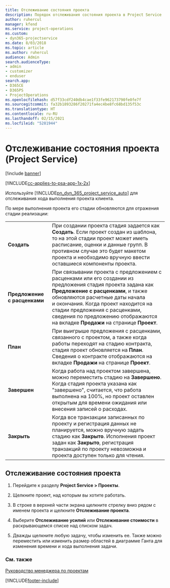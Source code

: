 ```yaml
---
title: Отслеживание состояния проекта
description: Порядок отслеживания состояния проекта в Project Service
author: ruhercul
manager: kfend
ms.service: project-operations
ms.custom:
- dyn365-projectservice
ms.date: 8/03/2018
ms.topic: article
ms.author: ruhercul
audience: Admin
search.audienceType:
- admin
- customizer
- enduser
search.app:
- D365CE
- D365PS
- ProjectOperations
ms.openlocfilehash: d57f33cdf240db4cae1f33fe962173790fe0fe7f
ms.sourcegitcommit: fa32b1893286f20271fa4ec4be8fc68bd135f53c
ms.translationtype: HT
ms.contentlocale: ru-RU
ms.lasthandoff: 02/15/2021
ms.locfileid: "5281944"
---
```

# <a name="track-a-projects-status-project-service"></a>Отслеживание состояния проекта (Project Service)

[!include [banner](../includes/psa-now-project-operations.md)]

[!INCLUDE[cc-applies-to-psa-app-1x-2x](../includes/cc-applies-to-psa-app-1x-2x.md)]

Используйте [!INCLUDE[pn_dyn_365_project_service_auto](../includes/pn-dyn-365-project-service-auto.md)] для отслеживания хода выполнения проекта клиента.  

По мере выполнения проекта его стадии обновляются для отражения стадии реализации:  


|              |                                                                                                                                                                                                                                                                                                  |
|--------------|--------------------------------------------------------------------------------------------------------------------------------------------------------------------------------------------------------------------------------------------------------------------------------------------------|
|   **Создать**    | При создании проекта стадия задается как **Создать**. Если проект создан из шаблона, то на этой стадии проект может иметь расписание, оценки и данные групп. В противном случае это будет макетом проекта и необходимо вручную ввести оставшиеся компоненты проекта. |
|  **Предложение с расценками**   |      При связывании проекта с предложением с расценками или его создании из предложения стадия проекта задана как **Предложение с расценками**, и также обновляются расчетные даты начала и окончания. Когда проект находится на стадии предложения с расценками, сведения по предложению отображаются на вкладке **Продажи** на странице **Проект**.      |
|   **План**   |                                     При выигрыше предложения с расценками, связанного с проектом, а также когда работы переходят на стадию контракта, стадия проект обновляется на **План**. Сведения о контракте отображаются на вкладке **Продажи** на странице **Проект**.                                      |
| **Завершен** |                    Когда работа над проектом завершена, можно переместить стадию на **Завершено**. Когда стадия проекта указана как "завершено", считается, что работа выполнена на 100%, но проект оставлен открытым для времени ожидания или внесения записей о расходах.                     |
|  **Закрыть**   |           Когда все транзакции записанных по проекту и регистрация данных не планируется, можно вручную задать стадию как **Закрыто**. Исполнения проект задан как **Закрыто**, регистрация транзакций по проекту невозможна и проекта доступен только для чтения.           |

## <a name="to-track-a-projects-status"></a>Отслеживание состояния проекта  

1.  Перейдите к разделу **Project Service > Проекты**.  

2.  Щелкните проект, над которым вы хотите работать.  

3.  В строке в верхней части экрана щелкните стрелку вниз рядом с именем проекта и щелкните **Отслеживание проекта**.  

4.  Выберите **Отслеживание усилий** или **Отслеживание стоимости** в раскрывающемся списке над списком задач.  

5.  Дважды щелкните любую задачу, чтобы изменить ее. Также можно переместить или изменить размер областей в диаграмме Ганта для изменения времени и хода выполнения задачи.  

### <a name="see-also"></a>См. также  
 [Руководство менеджера по проектам](../psa/project-manager-guide.md)


[!INCLUDE[footer-include](../includes/footer-banner.md)]